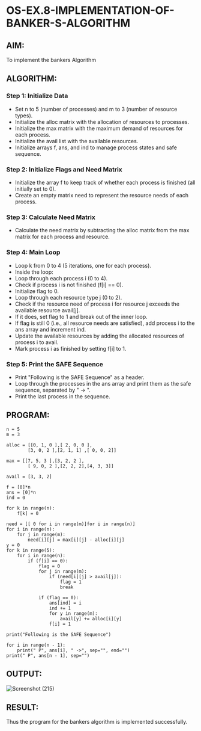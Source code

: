 # OS-EX.8-IMPLEMENTATION-OF-BANKER-S-ALGORITHM

## AIM:
To implement the bankers Algorithm 
## ALGORITHM:
### Step 1: Initialize Data
* Set n to 5 (number of processes) and m to 3 (number of resource types).
* Initialize the alloc matrix with the allocation of resources to processes.
* Initialize the max matrix with the maximum demand of resources for each process.
* Initialize the avail list with the available resources.
* Initialize arrays f, ans, and ind to manage process states and safe sequence.
### Step 2: Initialize Flags and Need Matrix
* Initialize the array f to keep track of whether each process is finished (all initially set to 0).
* Create an empty matrix need to represent the resource needs of each process.
### Step 3: Calculate Need Matrix
* Calculate the need matrix by subtracting the alloc matrix from the max matrix for each process and resource.
### Step 4: Main Loop
* Loop k from 0 to 4 (5 iterations, one for each process).
* Inside the loop:
* Loop through each process i (0 to 4).
* Check if process i is not finished (f[i] == 0).
* Initialize flag to 0.
* Loop through each resource type j (0 to 2).
* Check if the resource need of process i for resource j exceeds the available resource avail[j].
* If it does, set flag to 1 and break out of the inner loop.
* If flag is still 0 (i.e., all resource needs are satisfied), add process i to the ans array and increment ind.
* Update the available resources by adding the allocated resources of process i to avail.
* Mark process i as finished by setting f[i] to 1.
### Step 5: Print the SAFE Sequence
* Print "Following is the SAFE Sequence" as a header.
* Loop through the processes in the ans array and print them as the safe sequence, separated by " -> ".
* Print the last process in the sequence.
## PROGRAM:
```
n = 5
m = 3

alloc = [[0, 1, 0 ],[ 2, 0, 0 ],
        [3, 0, 2 ],[2, 1, 1] ,[ 0, 0, 2]]

max = [[7, 5, 3 ],[3, 2, 2 ],
        [ 9, 0, 2 ],[2, 2, 2],[4, 3, 3]]

avail = [3, 3, 2]

f = [0]*n
ans = [0]*n
ind = 0

for k in range(n):
    f[k] = 0

need = [[ 0 for i in range(m)]for i in range(n)]
for i in range(n):
    for j in range(m):
        need[i][j] = max[i][j] - alloc[i][j]
y = 0
for k in range(5):
    for i in range(n):
        if (f[i] == 0):
            flag = 0
            for j in range(m):
                if (need[i][j] > avail[j]):
                    flag = 1
                    break

            if (flag == 0):
                ans[ind] = i
                ind += 1
                for y in range(m):
                    avail[y] += alloc[i][y]
                f[i] = 1

print("Following is the SAFE Sequence")

for i in range(n - 1):
    print(" P", ans[i], " ->", sep="", end="")
print(" P", ans[n - 1], sep="")

```
## OUTPUT:
![Screenshot (215)](https://github.com/Aishwarya-TM/OS-EX.8-IMPLEMENTATION-OF-BANKER-S-ALGORITHM/assets/127846109/d61c0db1-56d6-40b3-a327-7ec494d21b09)

## RESULT:
Thus the program for the bankers algorithm is implemented successfully.

 
